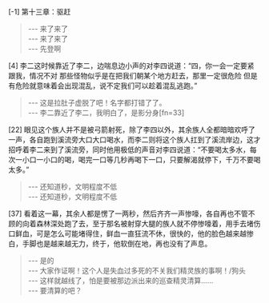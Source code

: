 
[-1] 第十三章：驱赶
>--- 来了来了<br>
>--- 来了来了<br>
>--- 先登啊<br>

[4] 李二这时候靠近了李二，边喘息边小声的对李四说道：“四，你一会一定要紧跟我，情况不对 那些怪物似乎是在把我们朝某个地方赶去，那里一定很危险 但是有危险就意味着会出现混乱，说不定我们可以趁着混乱逃跑。”
>--- 这是拉肚子虚脱了吧！名字都打错了了。<br>
>--- 李二靠近了李二，我明白了，是影分身[fn=33]<br>

[22] 眼见这个族人并不是被弓箭射死，除了李四以外，其余族人全都暗暗欢呼了一声，各自跑到溪流旁大口大口喝水，而李二则将这个族人扛到了溪流岸边，这才招呼着李二来到了溪流旁，同时他用极低的声音对李四说道：“不要喝太多水，每次一小口一小口的喝，喝完一口等几秒再喝下一口，只要解渴就停下，千万不要喝太多。”
>--- 还知道秒，文明程度不低<br>
>--- 还知道秒，文明程度不低<br>

[37] 看着这一幕，其余人都是愣了一两秒，然后齐齐一声惨嚎，各自再也不管不顾的向着森林深处跑了去，至于那名被射穿大腿的族人就不停惨嚎着，用手去堵伤口鲜血，可是怎么可能堵得住，鲜血一直狂流不休，很快的，他的脸色越来越惨白，手脚也是越来越无力，终于，他软倒在地，再也没有了声息。
>--- 是的<br>
>--- 大家作证啊！这个人是失血过多死的不关我们精灵族的事啊！/狗头<br>
>--- 这样就越线了，怕是要被那边派出来的巡查精灵清算……<br>
>--- 要清算的吧？<br>

